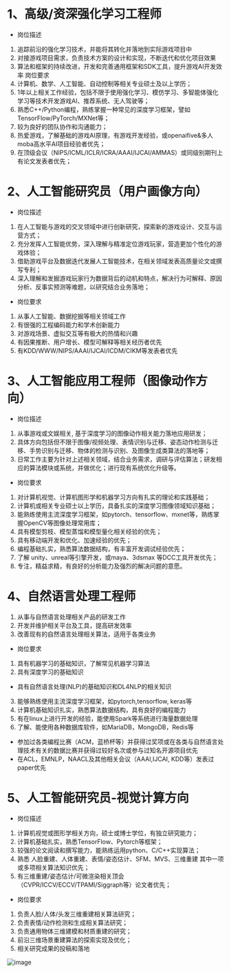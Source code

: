 #  1、高级/资深强化学习工程师

* 岗位描述
1. 追踪前沿的强化学习技术，并能将其转化并落地到实际游戏项目中
2. 对接游戏项目需求，负责技术方案的设计和实现，不断迭代和优化项目效果
3. 算法和框架的持续改进，开发和完善通用框架和SDK工具，提升游戏AI开发效率
岗位要求
1. 计算机、数学、人工智能、自动控制等相关专业硕士及以上学历；
2. 1年以上相关工作经验，包括不限于使用强化学习、模仿学习、多智能体强化学习等技术开发游戏AI、推荐系统、无人驾驶等；
3. 熟悉C++/Python编程，熟练掌握一种常见的深度学习框架，譬如TensorFlow/PyTorch/MXNet等；
4. 较为良好的团队协作和沟通能力；
5. 热爱游戏，了解基础的游戏AI原理，有游戏开发经验，或openaifive&多人moba高水平AI项目经验者优先；
6. 在顶级会议（NIPS/ICML/ICLR/ICRA/AAAI/IJCAI/AMMAS）或同级别期刊上有论文发表者优先；

#  2、人工智能研究员（用户画像方向）
* 岗位描述
1. 在人工智能与游戏的交叉领域中进行创新研究，探索新的游戏设计、交互与运营方式；
2. 充分发挥人工智能优势，深入理解与精准定位游戏玩家，营造更加个性化的游戏体验；
3. 借助游戏平台及数据迭代发展人工智能技术，在相关领域发表高质量论文或撰写专利；
4. 深入理解和发掘游戏玩家行为数据背后的动机和特点，解决行为可解释、原因分析、反事实预测等难题，以研究结合业务落地；
* 岗位要求
1. 从事人工智能、数据挖掘等相关领域工作
2. 有很强的工程编码能力和学术创新能力
3. 对游戏场景、虚拟交互等有极大的热情和兴趣
4. 有因果推断、用户增长、模型可解释等相关经历者优先
5. 有KDD/WWW/NIPS/AAAI/IJCAI/ICDM/CIKM等发表者优先

#  3、人工智能应用工程师（图像动作方向）
* 岗位描述
1. 从事游戏或文娱相关, 基于深度学习的图像动作相关能力落地应用研发；
2. 具体方向包括但不限于图像/视频处理、表情识别与迁移、姿态动作检测与迁移、手势识别与迁移、物体的检测与识别、及图像生成类算法的落地等；
3. 日常工作主要为针对上述相关领域，结合业务需求，调研与评估算法；研发相应的算法模块或系统，并做优化；进行现有系统优化升级等。
* 岗位要求
1. 对计算机视觉、计算机图形学和机器学习方向有扎实的理论和实践基础；
2. 计算机或相关专业硕士以上学历，具备扎实的深度学习图像领域知识基础；
3. 能熟练使用主流深度学习框架，如pytorch、tensorflow、mxnet等，熟练掌握OpenCV等图像处理常用库；
4. 具有模型剪枝、模型蒸馏和模型量化相关经验的优先；
5. 具有移动端开发和优化、加速经验的优先；
6. 编程基础扎实，熟悉算法数据结构，有丰富开发调试经验优先；
7. 了解 unity、unreal等引擎开发，或maya、3dsmax 等DCC工具开发优先；
8. 专注，精益求精，有良好的分析能力及强烈的解决问题的意愿。

#  4、自然语言处理工程师
1. 从事与自然语言处理相关产品的研发工作
2. 开发并维护相关平台及工具，提高研发效率
3. 改善现有的自然语言处理相关算法，适用于各类业务
* 岗位要求
1. 具有机器学习的基础知识，了解常见机器学习算法
2. 具有深度学习的基础知识
* 具有自然语言处理(NLP)的基础知识和DL4NLP的相关知识
3. 能够熟练使用主流深度学习框架，如pytorch,tensorflow, keras等
4. 计算机基础知识扎实，熟悉算法数据结构，具有良好的编程能力
5. 有在linux上进行开发的经验，能使用Spark等系统进行海量数据处理
6. 了解、能使用各种数据库软件，如MariaDB，MongoDB，Redis等
* 参加过各类编程比赛（ACM，蓝桥杯等）并获得过奖项或在各类与自然语言处理技术有关的数据比赛并获得过较好名次或参与过知名开源项目优先
* 在ACL，EMNLP，NAACL及其他相关会议（AAAI,IJCAI, KDD等）发表过paper优先

#  5、人工智能研究员-视觉计算方向
* 岗位描述
1. 计算机视觉或图形学相关方向，硕士或博士学位，有独立研究能力；
2. 计算机基础扎实，熟悉TensorFlow、Pytorch等框架；
3. 较强的论文阅读和撰写能力，能熟练运用python、C/C++实现算法；
4. 熟悉 人脸重建、人体重建、表情/姿态估计、SFM、MVS、三维重建 其中一项或多项相关算法知识优先；
5. 有三维重建/姿态估计/可微渲染相关顶会（CVPR/ICCV/ECCV/TPAMI/Siggraph等）论文者优先；
* 岗位要求
1. 负责人脸/人体/头发三维重建相关算法研究；
2. 负责表情/动作检测和生成相关算法研究；
3. 负责通用物体三维建模和材质重建的研究；
4. 前沿三维场景重建算法的探索实现及优化；
5. 相关研究成果的投稿和落地

![image](https://user-images.githubusercontent.com/32897594/130930950-ecafec76-635e-41f0-9e53-4b4e4cfeca6e.png)
#   
